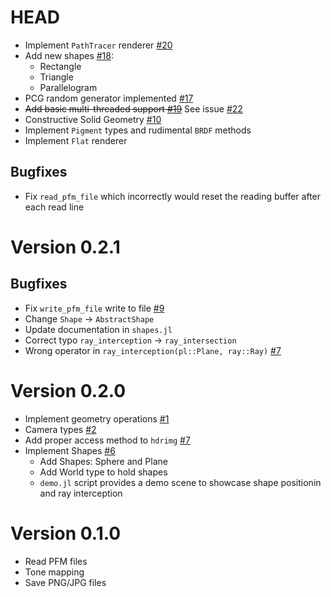 # HEAD
- Implement `PathTracer` renderer [#20](https://github.com/stevelonny/jujutracer/pull/18)
- Add new shapes [#18](https://github.com/stevelonny/jujutracer/pull/18):
  - Rectangle
  - Triangle
  - Parallelogram
- PCG random generator implemented [#17](https://github.com/stevelonny/jujutracer/pull/17)
- ~~Add basic multi-threaded support [#19](https://github.com/stevelonny/jujutracer/pull/19)~~ See issue [#22](https://github.com/stevelonny/jujutracer/issues/22)
- Constructive Solid Geometry [#10](https://github.com/stevelonny/jujutracer/pull/10)
- Implement `Pigment` types and rudimental `BRDF` methods
- Implement `Flat` renderer
## Bugfixes
- Fix `read_pfm_file` which incorrectly would reset the reading buffer after each read line

# Version 0.2.1

## Bugfixes
- Fix `write_pfm_file` write to file [#9](https://github.com/stevelonny/jujutracer/issues/7)
- Change `Shape` -> `AbstractShape`
- Update documentation in `shapes.jl`
- Correct typo `ray_interception` -> `ray_intersection`
- Wrong operator in `ray_interception(pl::Plane, ray::Ray)` [#7](https://github.com/stevelonny/jujutracer/issues/7)

# Version 0.2.0
- Implement geometry operations [#1](https://github.com/stevelonny/jujutracer/pull/1)
- Camera types [#2](https://github.com/stevelonny/jujutracer/pull/2)
- Add proper access method to `hdrimg` [#7](https://github.com/stevelonny/jujutracer/issues/7)
- Implement Shapes [#6](https://github.com/stevelonny/jujutracer/pull/6)
    - Add Shapes: Sphere and Plane
    - Add World type to hold shapes
    - `demo.jl` script provides a demo scene to showcase shape positionin and ray interception

# Version 0.1.0
- Read PFM files
- Tone mapping
- Save PNG/JPG files 
